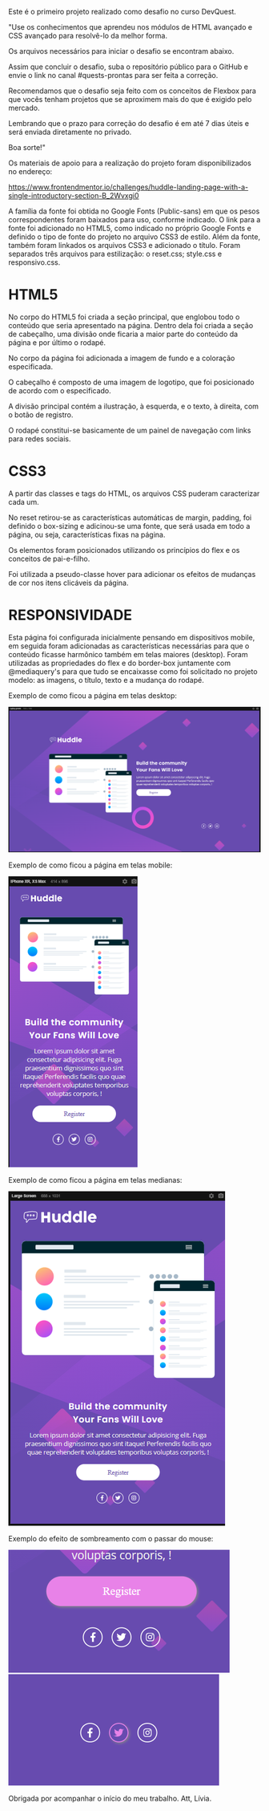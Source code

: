 Este é o primeiro projeto realizado como desafio no curso DevQuest.

"Use os conhecimentos que aprendeu nos módulos de HTML avançado e CSS avançado para resolvê-lo da melhor forma.

Os arquivos necessários para iniciar o desafio se encontram abaixo.

Assim que concluir o desafio, suba o repositório público para o GitHub e envie o link no canal #quests-prontas para ser feita a correção.

Recomendamos que o desafio seja feito com os conceitos de Flexbox para que vocês tenham projetos que se aproximem mais do que é exigido pelo mercado.

Lembrando que o prazo para correção do desafio é em até 7 dias úteis e será enviada diretamente no privado.

Boa sorte!"

Os materiais de apoio para a realização do projeto foram disponibilizados no endereço:

https://www.frontendmentor.io/challenges/huddle-landing-page-with-a-single-introductory-section-B_2Wvxgi0

A família da fonte foi obtida no Google Fonts (Public-sans) em que os pesos correspondentes foram baixados para uso, conforme indicado. O link para a fonte foi adicionado no HTML5, como indicado no próprio Google Fonts e definido o tipo de fonte do projeto no arquivo CSS3 de estilo.
Além da fonte, também foram linkados os arquivos CSS3 e adicionado o título. Foram separados três arquivos para estilização: o reset.css; style.css e responsivo.css.

<h1>HTML5</h1>

No corpo do HTML5 foi criada a seção principal, que englobou todo o conteúdo que seria apresentado na página. Dentro dela foi criada a seção de cabeçalho, uma divisão onde ficaria a maior parte do conteúdo da página e por último o rodapé.

No corpo da página foi adicionada a imagem de fundo e a coloração especificada.

O cabeçalho é composto de uma imagem de logotipo, que foi posicionado de acordo com o especificado.

A divisão principal contém a ilustração, à esquerda, e o texto, à direita, com o botão de registro.

O rodapé constitui-se basicamente de um painel de navegação com links para redes sociais.


<h1>CSS3</h1>

A partir das classes e tags do HTML, os arquivos CSS puderam caracterizar cada um.

No reset retirou-se as características automáticas de margin, padding, foi definido o box-sizing e adicinou-se uma fonte, que será usada em todo a página, ou seja, características fixas na página.

Os elementos foram posicionados utilizando os princípios do flex e os conceitos de pai-e-filho.

Foi utilizada a pseudo-classe hover para adicionar os efeitos de mudanças de cor nos itens clicáveis da página.

<h1>RESPONSIVIDADE</h1>

Esta página foi configurada inicialmente pensando em dispositivos mobile, em seguida foram adicionadas as características necessárias para que o conteúdo ficasse harmônico também em telas maiores (desktop).
Foram utilizadas as propriedades do flex e do border-box juntamente com @mediaquery's para que tudo se encaixasse como foi solicitado no projeto modelo: as imagens, o título, texto e a mudança do rodapé.


Exemplo de como ficou a página em telas desktop:

![Desktop](./capturas-resultados/large-desktop.png)

Exemplo de como ficou a página em telas mobile:

![Mobile](./capturas-resultados/mobile.png)

Exemplo de como ficou a página em telas medianas:

![Largas](./capturas-resultados/medium.png)

Exemplo do efeito de sombreamento com o passar do mouse:

![Hover](./capturas-resultados/hover1.png)
![Hover](./capturas-resultados/hover2.png)

Obrigada por acompanhar o início do meu trabalho. 
Att, Lívia.